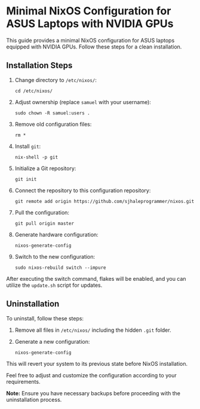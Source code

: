 # Minimal NixOS Configuration for ASUS Laptops with NVIDIA GPUs

This guide provides a minimal NixOS configuration for ASUS laptops equipped with NVIDIA GPUs. Follow these steps for a clean installation.

## Installation Steps

1. Change directory to `/etc/nixos/`:

    ```
    cd /etc/nixos/
    ```

2. Adjust ownership (replace `samuel` with your username):

    ```
    sudo chown -R samuel:users .
    ```

3. Remove old configuration files:

    ```
    rm *
    ```

4. Install `git`:

    ```
    nix-shell -p git
    ```

5. Initialize a Git repository:

    ```
    git init
    ```

6. Connect the repository to this configuration repository:

    ```
    git remote add origin https://github.com/sjhaleprogrammer/nixos.git
    ```

7. Pull the configuration:

    ```
    git pull origin master
    ```

8. Generate hardware configuration:

    ```
    nixos-generate-config
    ```

9. Switch to the new configuration:

    ```
    sudo nixos-rebuild switch --impure
    ```

After executing the switch command, flakes will be enabled, and you can utilize the `update.sh` script for updates.

## Uninstallation

To uninstall, follow these steps:

1. Remove all files in `/etc/nixos/` including the hidden `.git` folder.

2. Generate a new configuration:

    ```
    nixos-generate-config
    ```

This will revert your system to its previous state before NixOS installation.

Feel free to adjust and customize the configuration according to your requirements.

**Note:** Ensure you have necessary backups before proceeding with the uninstallation process.

